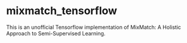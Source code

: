 # mixmatch_tensorflow
This is an unofficial Tensorflow implementation of MixMatch: A Holistic Approach to Semi-Supervised Learning. 

